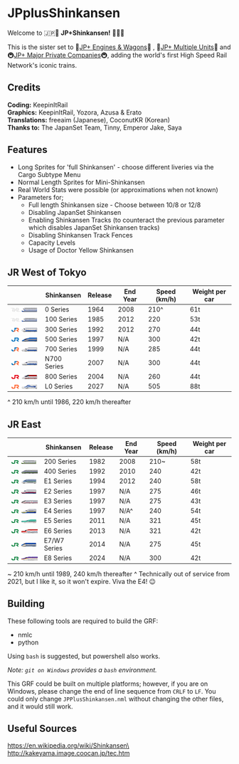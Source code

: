 # JPplusShinkansen

Welcome to 🇯🇵🚅 **JP+Shinkansen!** 🚅🇯🇵

This is the sister set to 🚂[JP+ Engines & Wagons](https://github.com/EmperorJake/JPengines)🚂 , 🚆[JP+ Multiple Units](https://github.com/Tintinfan/JPplusSet)🚆 and 🚇[JP+ Major Private Companies](https://github.com/Yozora3/JPplusPrivate)🚇, adding the world's first High Speed Rail Network's iconic trains.

## Credits
**Coding:** KeepinItRail\
**Graphics:** KeepinItRail, Yozora, Azusa & Erato\
**Translations:** freeaim (Japanese), CoconutKR (Korean)\
**Thanks to:** The JapanSet Team, Tinny, Emperor Jake, Saya

## Features

* Long Sprites for 'full Shinkansen' - choose different liveries via the Cargo Subtype Menu
* Normal Length Sprites for Mini-Shinkansen
* Real World Stats were possible (or approximations when not known)
* Parameters for;
    * Full length Shinkansen size - Choose between 10/8 or 12/8
    * Disabling JapanSet Shinkansen
    * Enabling Shinkansen Tracks (to counteract the previous parameter which disables JapanSet Shinkansen tracks)
    * Disabling Shinkansen Track Fences
    * Capacity Levels
    * Usage of Doctor Yellow Shinkansen

## JR West of Tokyo

| | Shinkansen | Release | End Year  | Speed (km/h) | Weight per car|
| --- | --- | --- | --- | --- | --- |
|![0 Series](/src/trains/0_series/12/purchase_original.png)| 0 Series | 1964 | 2008 |  210^ | 61t |
|![100 Series](/src/trains/100_series/12/purchase_original_jnr.png)| 100 Series | 1985 | 2012 | 220 | 53t
|![300 Series](/src/trains/300_series/12/purchase.png)| 300 Series | 1992 | 2012 | 270 | 44t|
|![500 Series](/src/trains/500_series/12/purchase.png)| 500 Series | 1997 | N/A | 300 | 42t |
|![700 Series](/src/trains/700_series/12/purchase.png)| 700 Series | 1999 | N/A | 285 | 44t |
|![N700 Series](/src/trains/n700_series/12/buy_n700.png)| N700 Series | 2007 | N/A | 300|44t|
|![800 Series](/src/trains/800_series/12/purchase.png)| 800 Series | 2004 | N/A | 260 | 44t |
|![L0 Series](/src/trains/l0_series/12/purchase_32bpp.png)| L0 Series | 2027 | N/A | 505 | 88t|

^ 210 km/h until 1986, 220 km/h thereafter

## JR East

| | Shinkansen | Release | End Year  | Speed (km/h) | Weight per car |
| --- | --- | --- | --- |--- | --- |
|![200 Series](/src/trains/200_series/12/purchase_original_jre.png)| 200 Series | 1982 | 2008 | 210~ | 58t
|![400 Series](/src/trains/400_series/buy_400.png)| 400 Series | 1992 | 2010 | 240 | 42t
|![E1 Series](/src/trains/e1_series/12/buy_e1_original.png)| E1 Series | 1994 | 2012 | 240 | 58t
|![E2 Series](/src/trains/e2_series/12/buy_red.png)| E2 Series | 1997 | N/A | 275 | 46t
|![E3 Series](/src/trains/e3_series/buy_e3_r.png)| E3 Series | 1997 | N/A | 275 | 43t
|![E4 Series](/src/trains/e4_series/12/purchase_yellow.png)| E4 Series | 1997 | N/A^ | 240 | 54t |
|![E5 Series](/src/trains/e5_series/12/purchase.png)| E5 Series | 2011 | N/A | 321 | 45t
|![E6 Series](/src/trains/e6_series/purchase.png)| E6 Series | 2013| N/A | 321 | 42t
|![E7 Series](/src/trains/e7_series/12/purchase.png)| E7/W7 Series | 2014 | N/A | 275 | 45t
|![E8 Series](/src/trains/e8_series/purchase.png)| E8 Series | 2024 | N/A | 300 | 42t

~ 210 km/h until 1989, 240 km/h thereafter
^ Technically out of service from 2021, but I like it, so it won't expire. Viva the E4! 😉

## Building

These following tools are required to build the GRF:

- nmlc
- python

Using `bash` is suggested, but powershell also works.

*Note: `git on Windows` provides a `bash` environment.*

This GRF could be built on multiple platforms; however, if you are on Windows, please change the end of line sequence from `CRLF` to `LF`. You could only change `JPPlusShinkansen.nml` without changing the other files, and it would still work.

## Useful Sources

https://en.wikipedia.org/wiki/Shinkansen\
http://kakeyama.image.coocan.jp/tec.htm
